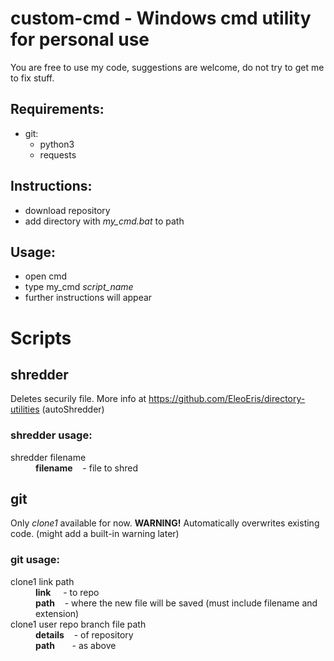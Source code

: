 # custom-cmd - **Windows** cmd utility for personal use
You are free to use my code, suggestions are welcome, do not try to get me to fix stuff.
## Requirements:
- git:
  - python3
  - requests

## Instructions:
- download repository
- add directory with *my_cmd.bat* to path

## Usage:
- open cmd
- type my_cmd *script_name*
- further instructions will appear


# Scripts
## shredder
Deletes securily file. More info at https://github.com/EleoEris/directory-utilities (autoShredder)
### shredder usage:

<dl>
  <dt>shredder filename</dt>
  <dd><b>filename</b> &nbsp;&nbsp; - file to shred</dd>
</dl>

## git
Only *clone1* available for now.
**WARNING!** Automatically overwrites existing code. (might add a built-in warning later)
### git usage:
<dl>
  <dt>clone1 link path</dt>
  <dd><b>link</b> &nbsp;&nbsp;&nbsp; - to repo<br/>
      <b>path</b> &nbsp;&nbsp; - where the new file will be saved (must include filename and extension)</dd>

  <dt>clone1 user repo branch file path</dt>
  <dd><b>details</b> &nbsp;&nbsp; - of repository<br/>
      <b>path</b> &nbsp;&nbsp;&nbsp;&nbsp;&nbsp; - as above</dd>
</dl>
